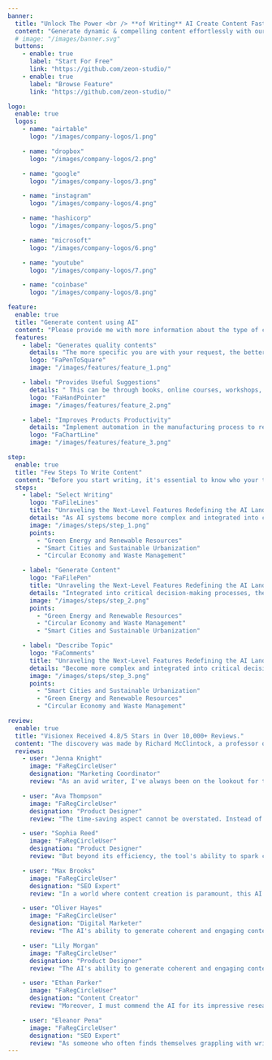 ```yaml
---
banner:
  title: "Unlock The Power <br /> **of Writing** AI Create Content Faster"
  content: "Generate dynamic & compelling content effortlessly with our AI writing tool. Whether you need blog social media captions, or product descriptions."
  # image: "/images/banner.svg"
  buttons:
    - enable: true
      label: "Start For Free"
      link: "https://github.com/zeon-studio/"
    - enable: true
      label: "Browse Feature"
      link: "https://github.com/zeon-studio/"

logo:
  enable: true
  logos:
    - name: "airtable"
      logo: "/images/company-logos/1.png"

    - name: "dropbox"
      logo: "/images/company-logos/2.png"

    - name: "google"
      logo: "/images/company-logos/3.png"

    - name: "instagram"
      logo: "/images/company-logos/4.png"

    - name: "hashicorp"
      logo: "/images/company-logos/5.png"

    - name: "microsoft"
      logo: "/images/company-logos/6.png"

    - name: "youtube"
      logo: "/images/company-logos/7.png"

    - name: "coinbase"
      logo: "/images/company-logos/8.png"

feature:
  enable: true
  title: "Generate content using AI"
  content: "Please provide me with more information about the type of content you're looking for, such as a topic a brief description, or any specific requirements you have in mind"
  features:
    - label: "Generates quality contents"
      details: "The more specific you are with your request, the better I can assist you in generating relevant and well-written content."
      logo: "FaPenToSquare"
      image: "/images/features/feature_1.png"

    - label: "Provides Useful Suggestions"
      details: " This can be through books, online courses, workshops, or even learning from experienced individuals in your field."
      logo: "FaHandPointer"
      image: "/images/features/feature_2.png"

    - label: "Improves Products Productivity"
      details: "Implement automation in the manufacturing process to reduce human errors, increase output speed & decrease production time."
      logo: "FaChartLine"
      image: "/images/features/feature_3.png"

step:
  enable: true
  title: "Few Steps To Write Content"
  content: "Before you start writing, it's essential to know who your target audience is. Consider their interests, preferences, and knowledge level"
  steps:
    - label: "Select Writing"
      logo: "FaFileLines"
      title: "Unraveling the Next-Level Features Redefining the AI Landscape"
      details: "As AI systems become more complex and integrated into critical decision-making processes, the need for transparency and interpretability grows."
      image: "/images/steps/step_1.png"
      points:
        - "Green Energy and Renewable Resources"
        - "Smart Cities and Sustainable Urbanization"
        - "Circular Economy and Waste Management"

    - label: "Generate Content"
      logo: "FaFilePen"
      title: "Unraveling the Next-Level Features Redefining the AI Landscape"
      details: "Integrated into critical decision-making processes, the need for transparency and interpretability grows."
      image: "/images/steps/step_2.png"
      points:
        - "Green Energy and Renewable Resources"
        - "Circular Economy and Waste Management"
        - "Smart Cities and Sustainable Urbanization"

    - label: "Describe Topic"
      logo: "FaComments"
      title: "Unraveling the Next-Level Features Redefining the AI Landscape"
      details: "Become more complex and integrated into critical decision-making processes, the need for transparency and interpretability grows."
      image: "/images/steps/step_3.png"
      points:
        - "Smart Cities and Sustainable Urbanization"
        - "Green Energy and Renewable Resources"
        - "Circular Economy and Waste Management"

review:
  enable: true
  title: "Visionex Received 4.8/5 Stars in Over 10,000+ Reviews."
  content: "The discovery was made by Richard McClintock, a professor of Latin at Hampden-Sydney College in Virginia, who faced the"
  reviews:
    - user: "Jenna Knight"
      image: "FaRegCircleUser"
      designation: "Marketing Coordinator"
      review: "As an avid writer, I've always been on the lookout for tools that can elevate my writing experience and help me craft compelling content effortlessly. My search finally ended when I discovered the Writing AI Tool. This incredible AI"

    - user: "Ava Thompson"
      image: "FaRegCircleUser"
      designation: "Product Designer"
      review: "The time-saving aspect cannot be overstated. Instead of spending hours brainstorming, researching, and writing, I can now get a solid draft within minutes. This has allowed me to focus on other crucial aspects of my work, resulting in increased productivity & a better work-life balance."

    - user: "Sophia Reed"
      image: "FaRegCircleUser"
      designation: "Product Designer"
      review: "But beyond its efficiency, the tool's ability to spark creativity is unparalleled. It acted as a reliable brainstorming partner, suggesting fresh ideas and unique angles to explore in my writing. I found myself exploring topics I wouldn't have"

    - user: "Max Brooks"
      image: "FaRegCircleUser"
      designation: "SEO Expert"
      review: "In a world where content creation is paramount, this AI writing website has become my secret weapon. It consistently delivers outstanding content, saves me time, and empowers me to produce top-notch materials for various purposes. I wholeheartedly recommend this platform to anyone in need of reliable, efficient, and high-quality AI writing services. As someone who often finds themselves grappling with writer's block, tight deadlines, and the need for high-quality content, this platform has been a true game-changer for me."

    - user: "Oliver Hayes"
      image: "FaRegCircleUser"
      designation: "Digital Marketer"
      review: "The AI's ability to generate coherent and engaging content across a wide range of topics is nothing short of impressive. Whether I need a blog post, a marketing copy, or even a complex research paper, the AI consistently delivers content that not only meets but often exceeds my expectations. The customer support is exceptional as well. Anytime I've had a question or needed assistance, the team behind the website has been prompt, helpful, and dedicated to ensuring my satisfaction."

    - user: "Lily Morgan"
      image: "FaRegCircleUser"
      designation: "Product Designer"
      review: "The AI's ability to generate coherent and engaging content across a wide range of topics is nothing short of impressive. Whether I need a blog post, a marketing copy, or even a complex research paper, the AI consistently delivers content that not only meets but often exceeds my expectations. The customer support is exceptional as well. Anytime I've had a question or needed assistance, the team behind the website has been prompt, helpful, and dedicated to ensuring my satisfaction."

    - user: "Ethan Parker"
      image: "FaRegCircleUser"
      designation: "Content Creator"
      review: "Moreover, I must commend the AI for its impressive research capabilities. Whenever I needed to include supporting facts or statistical data, the tool provided accurate and up-to-date information, saving me precious time that I would "

    - user: "Eleanor Pena"
      image: "FaRegCircleUser"
      designation: "SEO Expert"
      review: "As someone who often finds themselves grappling with writer's block, tight deadlines, and the need for high-quality content, this platform has been"
---
```

